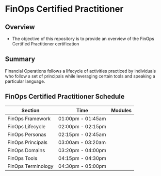 # FinOps Certified Practitioner

## Overview
* The objective of this repository is to provide an overview of the FinOps Certified Practitioner certification

## Summary
Financial Operations follows a lifecycle of activities practiced by individuals who follow a set of principals while leveraging certain tools and speaking a particular language.

## FinOps Certified Practitioner Schedule

| Section | Time | Modules |
| --- | --- | --- |
| FinOps Framework | 01:00pm - 01:45am | | 
| FinOps Lifecycle | 02:00pm - 02:15pm | | 
| FinOps Personas | 02:15pm - 02:45am | | 
| FinOps Principals | 03:00am - 03:20am | | 
| FinOps Domains | 03:20pm - 04:00pm | | 
| FinOps Tools | 04:15pm - 04:30pm | |
| FinOps Terminology | 04:30pm - 05:00pm | |
